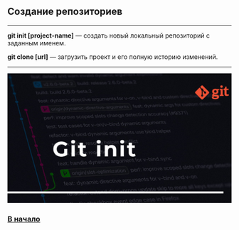 ## Создание репозиториев
---
**git init [project-name]** — создать новый локальный репозиторий с заданным именем.

**git clone [url]** — загрузить проект и его полную историю изменений.

---

![git-init](./assets/git-init.jpg)

### [В начало](./readme.md)